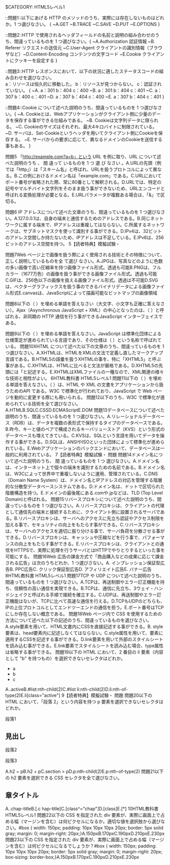 $CATEGORY: HTML5レベル1

::問題1::以下にあげる HTTP のメソッドのうち、実際には存在しないものはどれか。1 つ選びなさい。 {
    ~A.GET
    ~B.TRACE
    ~C.SAVE
    ~D.PUT
    ~E.OPTIONS
}

::問題2::HTTP で使用されるヘッダフィールドの名前と説明の組み合わせのうち、間違っているものを 1 つ選びなさい。{
    ~A.Authorization 認証情報
    ~B. Referer リクエストの送信元
    ~C.User-Agent クライアントの識別情報（ブラウザなど）~D.Content-Encoding コンテンツの文字コード
    ~E.Cookie クライアントにクッキーを設定する
}

::問題3::HTTP レスポンスにおいて、以下の状況に適したステータスコードの組み合わせを選びなさい。    
    a：リソースは恒久的に移動した。
    b：リソースが見つからない。
    c：認証されていない。
{
    ~A. a：301      b：404      c：400
    ~B. a：301      b：404      c：401
    ~C. a：307      b：400      c：401
    ~D. a：307      b：404      c：400
    ~E. a：307      b：404      c：401
}

::問題4::Cookie について述べた説明のうち、間違っているものを 1 つ選びなさい。{
    ~A. Cookieとは、Webアプリケーションがクライアント側に少量のデータを保存する事ができる仕組みである。
    ~B. Cookieは文字列データに限られる。
    ~C. Cookieのサイズはそれぞれ、最大4キロバイトに制限されている。
    ~D. サーバは、Set-Cookieというヘッダを用いてクライアント側にCookieを保存する。
    ~E. サーバからの要求に応じて、異なるドメインのCookieを送信する事もある。
}

問題5 「http://example.com?a=b」という URL を例に取り、URL について述べた説明のうち 、 間 違って いるものを 1 つ 選 び なさい 。A.URLの先頭（例では「http」）は「スキーム名」と呼ばれ、URLを扱うプロトコルによって異なる。B.この例におけるドメイン名は「example.com」である。C.URLにおいてポート番号が省略された際、常に80番として解釈される。D.URLでは、特定の記号やマルチバイト文字列をそのまま扱う事ができないため、URLエンコードと呼ばれる変換処理が必要となる。E.URLパラメータが複数ある場合は、「&」で区切る。

問題6 IP アドレスについて述べた文章のうち、間違っているものを 1 つ選びなさい。A.127.0.0.1は、自身の端末と通信するためのアドレスである。B.同じネットワークに属する端末で、IPアドレスは重複してはならない。C.所属するネットワークは、サブネットマスクを使って識別する事ができる。D.IPv4は、32ビットのアドレス空間しか持たないため、IPアドレスは不足している。E.IPv6は、256ビットのアドレス空間を持つ。
5【読者特典】模擬試験・

問題7Web ページ上で画像を扱う際によく使用される技術とその特徴について、正しく説明しているものを全 て選び なさい。A.JPGは、写真などのように色数の多い画像で高い圧縮率を持つ画像ファイル形式。透過も可能B.PNGは、フルカラー（1677万色）の画像を扱う事ができる画像ファイル形式。透過も可能C.GIFは、256色以下の画像を扱える画像ファイル形式。透過は不可能D.SVGは、ベクターグラフィックスを扱う事のできるバイナリデータによる画像ファイル形式E.canvasは、JavaScriptによって描画可能なビットマップの画像領域

問題8以下の（      ）を埋める単語を答えなさい（大文字、小文字も正確に答えなさい）。Ajax（Asynchronous JavaScript + XML）の中心となったのは、（      ）と呼ばれる、非同期の HTTP 通信を行う事ができるJavaScript インターフェイスである。

問題9以下の（      ）を埋める単語を答えなさい。JavaScript は標準化団体による仕様策定が進められている言語であり、その仕様は（      ）という名称で呼ばれている。
問題10XHTML について述べた以下の文章のうち、間違っているものを 1 つ選びなさい。A.XHTMLは、HTMLをXMLの文法で定義し直したマークアップ言語である。B.HTML5の語彙を扱うXHTMLの事を、特に「XHTML5」と呼ぶ事がある。C.XHTMLは、HTMLに比べると文法が厳格である。D.XHTML5の先頭には「<?xhtml version="5.0"?>と記述する。E.XHTMLはXMLファイルの一種なので、XML関連の様々な技術と相性がよい。
6HTML教科書 HTML5レベル1
問題11以下の（      ）を埋める単語を答えなさい。（      ）は、HTML や XML の文書をアプリケーションから扱うためのAPI である。W3C で標準化が行われており、JavaScript で Web ページを動的に変更する際にも用いられる。
問題12以下のうち、W3C で標準化が進められている技術を全て選びなさい。A.HTMLB.SQLC.CSSD.ECMAScriptE.DOM
問題13データベースについて述べた説明のうち、間違っているものを 1 つ選びなさい。A.リレーショナルデータベース（RDB）は、データを複数の表形式で保持するタイプのデータベースである。B.昨今、キーと値のペアで構成されるキーバリューストア（KVS）という形式のデータベースも増えてきている。C.KVSは、SQLという言語を用いてデータを操作する事ができる。D.SQLは、ANSIやISOといった団体によって標準化が進められている。E.Webアプリケーションのバックエンドにおいて、データベースは一般的に利用されている。
7【読者特典】模擬試験・
問題
問題14ドメイン名について述べた説明のうち、 間 違っているものを 1 つ 選びなさい。A.ドメイン名は、インターネット上で個々の端末を識別するための名前である。B.ドメイン名は、W3Cによって世界中で重複しないように運用、管理されている。C.DNS（Domain  Name  System）は、ドメイン名とIPアドレスの対応を管理する階層的な分散型データベースシステムである。D.ドメイン名は、ドットで区切られた階層構造を持つ。E.ドメインの最後尾にある.comや.jpなどは、TLD  (Top  Level  Domain)と呼ばれる。
問題15リバースプロキシについて述べた説明のうち、間違っているものを 1 つ選びなさい。A.リバースプロキシは、クライアントの代理として通信先の端末と接続するために、クライアント側に設置されるサーバである。B.リバースプロキシは、サーバへのアクセスに先立ち認証やアクセス制限を加える事で、セキュリティの向上をもたらす事ができる。C.リバースプロキシは、サーバへのアクセスを適切に振り分ける事で、サーバ負荷を分散させる事ができる。D.リバースプロキシは、キャッシュや圧縮などを行う事で、パフォーマンスの向上をもたらす事ができる。E.リバースプロキシは、クライアントとの通信をHTTPSで、実際に処理を行うサーバとはHTTPでやりとりするといった事を可能にする。
問題16Web 広告の課金方式で「商品購入などの成果に応じて課金される広告」は次のうちどれか、1 つ選びさない。A. インプレッション保証型広告B. PPC広告C. クリック保証型広告D. アフィリエイト広告E. バナー広告
8HTML教科書 HTML5レベル1
問題17TCP や UDP について述べた説明のうち、間違っているものを 1 つ選びなさい。A.TCPは、再送制御やエラー訂正機能を持ち、信頼性の高い通信を実現できる。B.TCPは、通信に先立ち、3ウェイ・ハンドシェイクと呼ばれる手順で接続を確立する。C.UDPは、再送制御やエラー訂正機能はないが、TCPに比べて高速な通信を行える。D.TCPもUDPのどちらも、IPの上位プロトコルとしてエンドツーエンドの通信を担う。E.ポート番号はTCPにしか存在しない概念である。
問題18Web ページ内で CSS を使用するための方法について述べた以下の記述のうち、間違っているものを選びなさい。A.style要素を用いて、HTML文書内にCSSを直接記述する事ができる。B. style要素は、head要素内に記述しなくてはならない。C.style属性を用いて、要素に適用するCSSを記述する事ができる。D.link要素を用いて外部のスタイルシートを読み込む事ができる。E.link要素でスタイルシートを読み込む場合、type属性は省略する事ができる。
問題19以下の HTML において、2 番目の li 要素（内容として "b" を持つもの）を選択できないセレクタはどれか。<ul id="list">  <li>a</li>  <li class="active">b</li>  <li>c</li></ul>A..activeB.#list:nth-child(2)C.#list li:nth-child(2)D.li:nth-of-type(2)E.li[class="active"]
9【読者特典】模擬試験・
問題
問題20以下の HTML において、「段落 2」という内容を持つ p 要素を選択できないセレクタはどれか。<div>  <p>段落1</p>  <section>    <h2>見出し</h2>    <p>段落2</p>  </section>  <p>段落3</p></div>A.h2 ~ pB.h2 + pC.section > pD.p:nth-child(2)E.p:nth-of-type(2)
問題21以下の h2 要素を選択できる CSS セレクタを全て選びなさい。<h2 class="chap-title">章タイトル</h2>A..chap-titleB.[.c hap-title]C.[class^="chap"]D.[class]E.[*]
10HTML教科書 HTML5レベル1
問題22以下の CSS を指定された div 要素が、実際に画面上で占める幅（マージンを含む）は何ピクセルになるか。適切な値を選択肢から選びなさい。#box {  width: 150px;  padding: 10px 10px 10px 20px;  border: 5px solid gray;  margin: 0;  margin-right: 20px;}A.150pxB.170pxC.190pxD.210pxE.230px
問題23以下の CSS を指定された div 要素が、実際に画面上で占める幅（マージンを含む）は何ピクセルになるでしょうか？#box {  width: 150px;  padding: 10px 10px 10px 20px;  border: 5px solid gray;  margin: 0;  margin-right: 20px;  box-sizing: border-box;}A.150pxB.170pxC.190pxD.210pxE.230px
